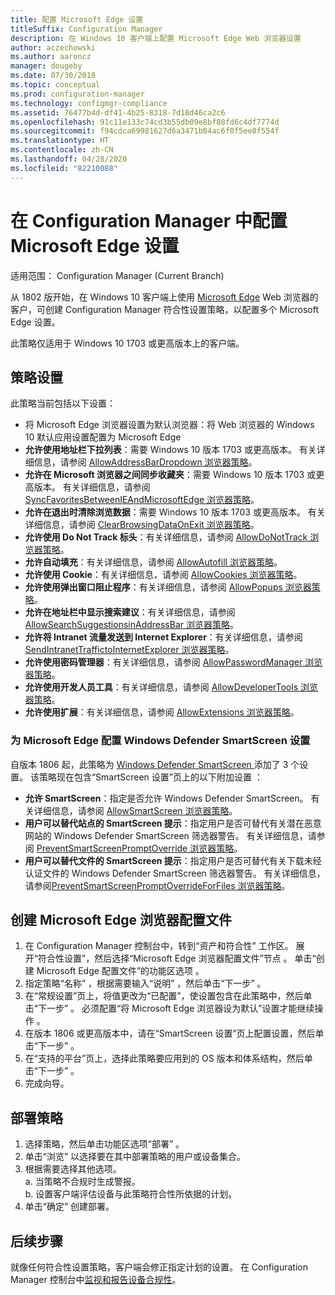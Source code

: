 ```yaml
---
title: 配置 Microsoft Edge 设置
titleSuffix: Configuration Manager
description: 在 Windows 10 客户端上配置 Microsoft Edge Web 浏览器设置
author: aczechowski
ms.author: aaroncz
manager: dougeby
ms.date: 07/30/2018
ms.topic: conceptual
ms.prod: configuration-manager
ms.technology: configmgr-compliance
ms.assetid: 76477b4d-df41-4b25-8318-7d18d46ca2c6
ms.openlocfilehash: 91c11e133c74cd3b55db09e8bf80fd6c4df7774d
ms.sourcegitcommit: f94cdca69981627d6a3471b04ac6f0f5ee8f554f
ms.translationtype: HT
ms.contentlocale: zh-CN
ms.lasthandoff: 04/28/2020
ms.locfileid: "82210088"
---
```

# <a name="configure-microsoft-edge-settings-in-configuration-manager"></a>在 Configuration Manager 中配置 Microsoft Edge 设置

适用范围：  Configuration Manager (Current Branch)

<!-- 1357310 -->
从 1802 版开始，在 Windows 10 客户端上使用 [Microsoft Edge](https://technet.microsoft.com/microsoft-edge/bb265256) Web 浏览器的客户，可创建 Configuration Manager 符合性设置策略，以配置多个 Microsoft Edge 设置。 

此策略仅适用于 Windows 10 1703 或更高版本上的客户端。 <!--511552-->


## <a name="policy-settings"></a>策略设置
此策略当前包括以下设置：
-  将 Microsoft Edge 浏览器设置为默认浏览器：将 Web 浏览器的 Windows 10 默认应用设置配置为 Microsoft Edge
- **允许使用地址栏下拉列表**：需要 Windows 10 版本 1703 或更高版本。 有关详细信息，请参阅 [AllowAddressBarDropdown 浏览器策略](/windows/client-management/mdm/policy-csp-browser#browser-allowaddressbardropdown)。
- **允许在 Microsoft 浏览器之间同步收藏夹**：需要 Windows 10 版本 1703 或更高版本。 有关详细信息，请参阅 [SyncFavoritesBetweenIEAndMicrosoftEdge 浏览器策略](/windows/client-management/mdm/policy-csp-browser#browser-syncfavoritesbetweenieandmicrosoftedge)。
- **允许在退出时清除浏览数据**：需要 Windows 10 版本 1703 或更高版本。 有关详细信息，请参阅 [ClearBrowsingDataOnExit 浏览器策略](/windows/client-management/mdm/policy-csp-browser#browser-clearbrowsingdataonexit)。
- **允许使用 Do Not Track 标头**：有关详细信息，请参阅 [AllowDoNotTrack 浏览器策略](/windows/client-management/mdm/policy-csp-browser#browser-allowdonottrack)。
- **允许自动填充**：有关详细信息，请参阅 [AllowAutofill 浏览器策略](/windows/client-management/mdm/policy-csp-browser#browser-allowautofill)。
- **允许使用 Cookie**：有关详细信息，请参阅 [AllowCookies 浏览器策略](/windows/client-management/mdm/policy-csp-browser#browser-allowcookies)。
- **允许使用弹出窗口阻止程序**：有关详细信息，请参阅 [AllowPopups 浏览器策略](/windows/client-management/mdm/policy-csp-browser#browser-allowpopups)。
- **允许在地址栏中显示搜索建议**：有关详细信息，请参阅 [AllowSearchSuggestionsinAddressBar 浏览器策略](/windows/client-management/mdm/policy-csp-browser#browser-allowsearchsuggestionsinaddressbar)。
- **允许将 Intranet 流量发送到 Internet Explorer**：有关详细信息，请参阅 [SendIntranetTraffictoInternetExplorer 浏览器策略](/windows/client-management/mdm/policy-csp-browser#browser-sendintranettraffictointernetexplorer)。
- **允许使用密码管理器**：有关详细信息，请参阅 [AllowPasswordManager 浏览器策略](/windows/client-management/mdm/policy-csp-browser#browser-allowpasswordmanager)。
- **允许使用开发人员工具**：有关详细信息，请参阅 [AllowDeveloperTools 浏览器策略](/windows/client-management/mdm/policy-csp-browser#browser-allowdevelopertools)。
- **允许使用扩展**：有关详细信息，请参阅 [AllowExtensions 浏览器策略](/windows/client-management/mdm/policy-csp-browser#browser-allowextensions)。


### <a name="configure-windows-defender-smartscreen-settings-for-microsoft-edge"></a>为 Microsoft Edge 配置 Windows Defender SmartScreen 设置
<!--1353701-->
自版本 1806 起，此策略为 [Windows Defender SmartScreen ](https://docs.microsoft.com/windows/security/threat-protection/microsoft-defender-smartscreen/microsoft-defender-smartscreen-overview)添加了 3 个设置。 该策略现在包含“SmartScreen 设置”页上的以下附加设置  ：

- **允许 SmartScreen**：指定是否允许 Windows Defender SmartScreen。 有关详细信息，请参阅 [AllowSmartScreen 浏览器策略](https://docs.microsoft.com/windows/client-management/mdm/policy-csp-browser#browser-allowsmartscreen)。
- **用户可以替代站点的 SmartScreen 提示**：指定用户是否可替代有关潜在恶意网站的 Windows Defender SmartScreen 筛选器警告。 有关详细信息，请参阅 [PreventSmartScreenPromptOverride 浏览器策略](https://docs.microsoft.com/windows/client-management/mdm/policy-csp-browser#browser-preventsmartscreenpromptoverride)。
- **用户可以替代文件的 SmartScreen 提示**：指定用户是否可替代有关下载未经认证文件的 Windows Defender SmartScreen 筛选器警告。 有关详细信息，请参阅[PreventSmartScreenPromptOverrideForFiles 浏览器策略](https://docs.microsoft.com/windows/client-management/mdm/policy-csp-browser#browser-preventsmartscreenpromptoverrideforfiles)。



## <a name="create-the-microsoft-edge-browser-profile"></a>创建 Microsoft Edge 浏览器配置文件

1. 在 Configuration Manager 控制台中，转到“资产和符合性”  工作区。 展开“符合性设置”，然后选择“Microsoft Edge 浏览器配置文件”节点   。 单击“创建 Microsoft Edge 配置文件”的功能区选项  。
2. 指定策略“名称”  ，根据需要输入“说明”  ，然后单击“下一步”  。
3. 在“常规设置”页上，将值更改为“已配置”，使设置包含在此策略中，然后单击“下一步”    。 必须配置“将 Microsoft Edge 浏览器设为默认”设置才能继续操作  。
4. 在版本 1806 或更高版本中，请在“SmartScreen 设置”页上配置设置，然后单击“下一步”   。 
5. 在“支持的平台”页上，选择此策略要应用到的 OS 版本和体系结构，然后单击“下一步”   。 
6. 完成向导。



## <a name="deploy-the-policy"></a>部署策略

1. 选择策略，然后单击功能区选项“部署”  。
2. 单击“浏览”  以选择要在其中部署策略的用户或设备集合。 
3. 根据需要选择其他选项。  
     a. 当策略不合规时生成警报。  
     b. 设置客户端评估设备与此策略符合性所依据的计划。 
4. 单击“确定”  创建部署。



## <a name="next-steps"></a>后续步骤

就像任何符合性设置策略，客户端会修正指定计划的设置。 在 Configuration Manager 控制台中[监视和报告设备合规性](monitor-compliance-settings.md)。
